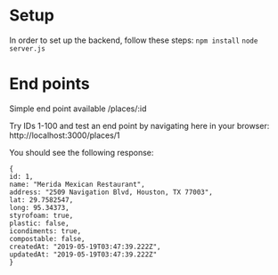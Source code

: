 # Setup
In order to set up the backend, follow these steps:
```npm install```
```node server.js```

# End points
Simple end point available
/places/:id

Try IDs 1-100 and test an end point by navigating here in your browser:
http://localhost:3000/places/1

You should see the following response:
```
{
id: 1,
name: "Merida Mexican Restaurant",
address: "2509 Navigation Blvd, Houston, TX 77003",
lat: 29.7582547,
long: 95.34373,
styrofoam: true,
plastic: false,
icondiments: true,
compostable: false,
createdAt: "2019-05-19T03:47:39.222Z",
updatedAt: "2019-05-19T03:47:39.222Z"
}
```